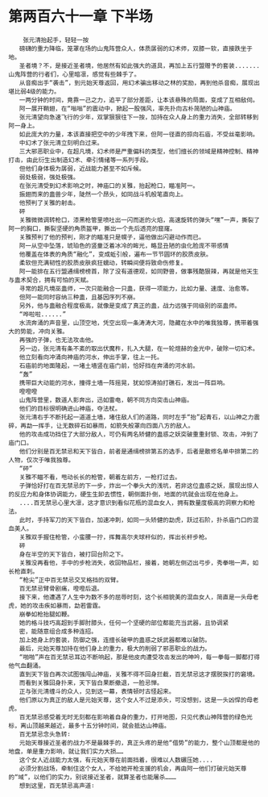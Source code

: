 # 第两百六十一章 下半场
        张元清抬起手，轻轻一按
       磅礴的重力降临，笼罩在场的山鬼阵营众人，体质孱弱的幻术师，双膝一软，直接跌坐于地。
       圣者境？不，是接近圣者境，他居然有如此强大的道具，再加上五行盟赠予的套装.......山鬼阵营的行者们，心里暗凛，感觉有些棘手了。
       从音痴出手“袭击”，到元始天尊返回，用幻术骗出移动之林的奖励，再到他杀音痴，展现出堪比弱4级的能力。
       一两分钟的时间，竟靠一己之力，追平了部分差距，让本该悬殊的局面，变成了互相敌伺。
       阿一展开鞘翅，在“嗡嗡”的震动中，掀起一股强风，率先扑向古朴简陋的山神庙。
       张元清望向急速飞行的少年，双掌狠狠往下一按，加持在众人身上的重力消失，全部转移到阿一身上。
       如此庞大的力量，本该直接把空中的少年拽下来，但阿一径直的掠向石庙，不受丝毫影响。
       中幻术了张元清立刻明白过来。
       三大邪恶职业中，在超凡境，幻术师是严重偏科的类型，他们擅长的领域是精神控制、精神打击，由此衍生出制造幻术、牵引情绪等一系列手段。
       但他们身体极为孱弱，近战能力甚至不如斥候。
       弱处极弱，强处极强。
       在张元清受到幻术影响之时，神庙口的关雅，抬起枪口，瞄准阿一。
       振翅而来的蛊兽少年，陡然一个昂头，如同战斗机般笔直向上。
       他预判了关雅的射击。
       砰
       关雅微微调转枪口，漆黑枪管里喷吐出一闪而逝的火焰，高速旋转的弹头“嘿”一声，撕裂了阿一的胸口，撕裂坚硬的角质盔甲，撕出一个先后透亮的窟窿。
       关雅预判了他的预判，刚才的瞄准只是幌子，逼他做出闪避动作而已。
       阿一从空中坠落，琥珀色的竖童泛着冰冷的眸光，略显丑陋的虫化脸庞不带感情
       他覆盖在体表的角质“融化”，变成蚯引般，遍布一节节圆环的胶质皮肤。
       柔软但充满韧性的胶质皮肤疯狂蠕动，转瞬间便将致命伤修复。
       阿一能排在五行盟通缉榜榜首，除了没有道德观，如同野兽，做事残酷狠辣，再就是他天生与蛊术契合，拥有可怕的天赋。
       寻常的超凡境巫蛊师，一次只能融合一只蛊，获得一项能力，比如力量、速度、治愈等。
       但阿一能同时容纳三种蛊，且基因序列不崩。
       另外，他与蛊融合程度极高，就像是变成了真正的蛊，战力远强于同级别的巫蛊师。
       “哗啦啦......”
       水流奔涌的声音里，山顶空地，凭空出现一条涛涛大河，隐藏在水中的唯我独尊，携带着强大的势能，冲向关雅。
       再强的子弹，也无法攻击他。
       另一边，张元清有条不紊的取出伏魔杵，扎入大腿，在一轮煊赫的金光中，破除一切幻术。
       他立刻看向冲涌向神庙的河水，伸出手掌，往上一托。
       石庙前的地面隆起，一堵土墙竖在庙门前，恰好挡在奔涌的河水前。
       “轰”
       携带巨大动能的河水，撞得土墙一阵摇晃，犹如惊涛拍打礁石，发出一阵巨响。
       噔噔噔
       山鬼阵营里，数道人影奔出，迅如雷电，朝不同方向突击山神庙。
       他们的目标很明确进山神庙，夺法杖。
       张元清右手不断托起一道道土墙，堵住敌人们的道路，同时左手“抬”起青石，以山神之力震碎，再勐一挥手，让无数碎石如暴雨，如箭失般罩向四面八方的敌人。
       他的攻击成功挡住了大部分敌人，可仍有两名矫健的蛊惑之妖突破重重封锁、攻击，冲到了庙门口。
       他们分别是百无禁忌和天下皆白，前者是通缉榜排第五的选手，后者是散修名单中排第二的人物，仅次于唯我独尊。
       “砰”
       关雅不瞄不看，甩动长长的枪管，朝着左前方，一枪打过去。
       子弹恰好打在百无禁忌的下一步，炸出一个拳头大的浅坑，若非这位蛊惑之妖，展现出惊人的反应力和身体协调能力，硬生生卸去惯性，朝侧面扑倒，地面的坑就会出现在他身上。
       ....百无禁忌心里大凛，这才意识到看似花瓶的混血女人，拥有数量度极高的洞察力和枪法。
       此时，手持军刀的天下皆白，加速冲刺，如同一头矫健的勐虎，跃过石阶，扑杀庙门口的混血美人。
       关雅双手握住枪管，小蛮腰一拧，挥舞高尔夫球杆似的，挥出长杆步枪。
       砰
       身在半空的天下皆白，被打回台阶之下。
       关雅没再看他，手中的步枪消失，收回物品栏，接着，她朝左侧迈出弓步，秀拳啪一声，如长枪直刺。
       “枪尖”正中百无禁忌交叉格挡的双臂。
       百无禁忌臂骨剧痛，噔噔后退。
       接下来，他遭遇了人生中为数不多的屈辱时刻，这个长相貌美的混血女人，简直是一头母老虎，她的攻击疾如暴雨，勐若雷霆。
       崩拳如枪抬腿如鞭。
       她的格斗技巧高超到手脚肘膝头，任何一个坚硬的部位都能充当武器，且协调紧
       密，能随意组合成多种连招。
       加上她身上的套装，防御之强，连擅长破甲的蛊惑之妖武器都难以破防。
       最后，元始天尊加持在他们身上的重力，极大的削弱了邪恶职业的战力。
       “啪啪”声在百无禁忌耳边不断响起，那是他皮肉遭受攻击发出的呻吟，每一拳每一脚都打得他气血翻涌。
       直到天下皆白再次试图强闯山神庙，关雅不得不回身拦截，百无禁忌这才摆脱挨打的窘境。
       而看到关雅回身扑来，天下皆白果断撤退，一脸忌惮。
       正与张元清缠斗的众人，见到这一幕，表情顿时古怪起来。
       他们原以为真正的敌人是元始天尊，这个女人不过是添头，可没想到，这是一头凶悍的母老虎。
       百无禁忌感受着无时无刻都在影响着自身的重力，打开地图，只见代表山神阵营的绿色光标，离山顶越来越近，最多十五分钟时间，就会抵达山神庙。
       百无禁忌念头急转∶
       元始天尊接近圣者的战力不是最棘手的，真正头疼的是他“借势”的能力，整个山顶都是他的地盘，单是重力影响，就让我们实力大损……
       这个女人近战能力太强，有元始天尊在前面挡着，很难以人数碾压她....
       必须分割战场，牵制住这个女人，不给她开枪支援的机会，再由阿一他们打破元始天尊的“域”，以他们的实力，别说接近圣者，就算圣者也能屠杀………
       想到这里，百无禁忌高声道∶